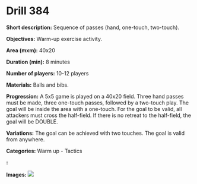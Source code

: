# Drill 384

**Short description:**
Sequence of passes (hand, one-touch, two-touch).

**Objectives:**
Warm-up exercise activity.

**Area (mxm):**
40x20

**Duration (min):**
8 minutes

**Number of players:**
10-12 players

**Materials:**
Balls and bibs.

**Progression:**
A 5x5 game is played on a 40x20 field. Three hand passes must be made, three one-touch passes, followed by a two-touch play. The goal will be inside the area with a one-touch. For the goal to be valid, all attackers must cross the half-field. If there is no retreat to the half-field, the goal will be DOUBLE.

**Variations:**
The goal can be achieved with two touches. The goal is valid from anywhere.

**Categories:**
Warm up - Tactics

**:**


**Images:**
![](https://www.coachingfutsal.com/\images\71f3e918ceb00d6f272bb860ffc94fb3ef4f98d8643453a51c5160ebcd431e1756efb9ae435b3d3c3ad8acc9d15d4afa26f9202b46923a820b165ea9e7b963984decf9906908f.jpg)

